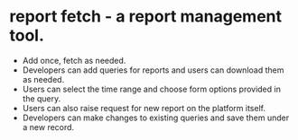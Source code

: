 # report fetch - a report management tool.

- Add once, fetch as needed.
- Developers can add queries for reports and users can download them as needed.
- Users can select the time range and choose form options provided in the query.
- Users can also raise request for new report on the platform itself.
- Developers can make changes to existing queries and save them under a new record.
